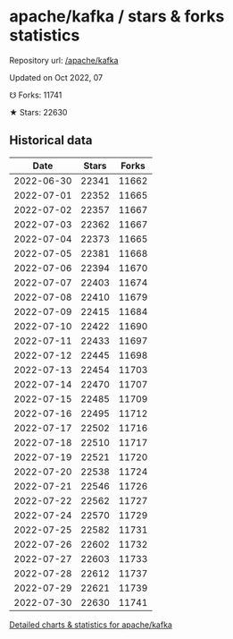 # apache/kafka / stars & forks statistics

Repository url: [/apache/kafka](https://github.com/apache/kafka)

Updated on Oct 2022, 07

☋ Forks: 11741

★ Stars: 22630

## Historical data
| Date | Stars | Forks |
|------|-------|-------|
| 2022-06-30 | 22341 | 11662 | 
| 2022-07-01 | 22352 | 11665 | 
| 2022-07-02 | 22357 | 11667 | 
| 2022-07-03 | 22362 | 11667 | 
| 2022-07-04 | 22373 | 11665 | 
| 2022-07-05 | 22381 | 11668 | 
| 2022-07-06 | 22394 | 11670 | 
| 2022-07-07 | 22403 | 11674 | 
| 2022-07-08 | 22410 | 11679 | 
| 2022-07-09 | 22415 | 11684 | 
| 2022-07-10 | 22422 | 11690 | 
| 2022-07-11 | 22433 | 11697 | 
| 2022-07-12 | 22445 | 11698 | 
| 2022-07-13 | 22454 | 11703 | 
| 2022-07-14 | 22470 | 11707 | 
| 2022-07-15 | 22485 | 11709 | 
| 2022-07-16 | 22495 | 11712 | 
| 2022-07-17 | 22502 | 11716 | 
| 2022-07-18 | 22510 | 11717 | 
| 2022-07-19 | 22521 | 11720 | 
| 2022-07-20 | 22538 | 11724 | 
| 2022-07-21 | 22546 | 11726 | 
| 2022-07-22 | 22562 | 11727 | 
| 2022-07-24 | 22570 | 11729 | 
| 2022-07-25 | 22582 | 11731 | 
| 2022-07-26 | 22602 | 11732 | 
| 2022-07-27 | 22603 | 11733 | 
| 2022-07-28 | 22612 | 11737 | 
| 2022-07-29 | 22621 | 11739 | 
| 2022-07-30 | 22630 | 11741 | 


[Detailed charts & statistics for apache/kafka](https://reviewgithub.com/rep/apache/kafka)
